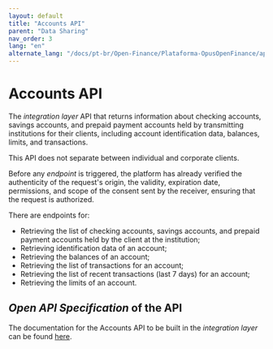 ```yaml
---
layout: default
title: "Accounts API"
parent: "Data Sharing"
nav_order: 3
lang: "en"
alternate_lang: "/docs/pt-br/Open-Finance/Plataforma-OpusOpenFinance/apis/Contas/"
---
```


# Accounts API

The *integration layer* API that returns information about checking accounts, savings accounts, and prepaid payment accounts held by transmitting institutions for their clients, including account identification data, balances, limits, and transactions.

This API does not separate between individual and corporate clients.

Before any *endpoint* is triggered, the platform has already verified the authenticity of the request's origin, the validity, expiration date, permissions, and scope of the consent sent by the receiver, ensuring that the request is authorized.

There are endpoints for:

- Retrieving the list of checking accounts, savings accounts, and prepaid payment accounts held by the client at the institution;
- Retrieving identification data of an account;
- Retrieving the balances of an account;
- Retrieving the list of transactions for an account;
- Retrieving the list of recent transactions (last 7 days) for an account;
- Retrieving the limits of an account.

## *Open API Specification* of the API

The documentation for the Accounts API to be built in the *integration layer* can be found [here][API-Contas].

[API-Contas]: ../../../../swagger-ui/index.html?api=Contas
